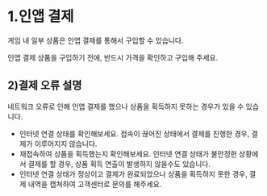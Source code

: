 # 1.인앱 결제

 게임 내 일부 상품은 인앱 결제를 통해서 구입할 수 있습니다.

인앱 결제 상품을 구입하기 전에, 반드시 가격을 확인하고 구입해 주세요.



## 2)결제 오류 설명

 네트워크 오류로 인해 인앱 결제를 했으나 상품을 획득하지 못하는 경우가 있을 수 있습니다.

- 인터넷 연결 상태를 확인해보세요. 접속이 끊어진 상태에서 결제를 진행한 경우, 결제가 이루어지지 않습니다.
- 재접속하여 상품을 획득했는지 확인해보세요. 인터넷 연결 상태가 불안정한 상황에서 결제를 할 경우, 상품 획득 연출이 발생하지 않을수도 있습니다.
- 인터넷 연결 상태가 정상이고 결제가 완료되었으나 상품을 획득하지 못한 경우, 결제 내역을 캡쳐하여 고객센터로 문의를 해주세요.